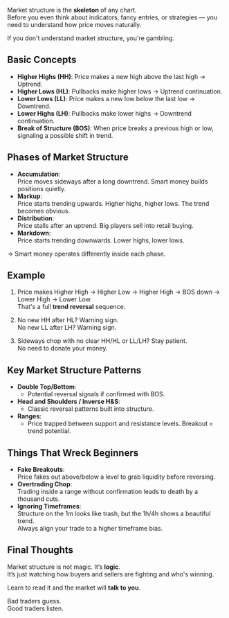 Market structure is the **skeleton** of any chart.  
Before you even think about indicators, fancy entries, or strategies — you need to understand how price moves naturally.

If you don't understand market structure, you're gambling.

## Basic Concepts

- **Higher Highs (HH)**: Price makes a new high above the last high → Uptrend.
- **Higher Lows (HL)**: Pullbacks make higher lows → Uptrend continuation.
- **Lower Lows (LL)**: Price makes a new low below the last low → Downtrend.
- **Lower Highs (LH)**: Pullbacks make lower highs → Downtrend continuation.
- **Break of Structure (BOS)**: When price breaks a previous high or low, signaling a possible shift in trend.

## Phases of Market Structure

- **Accumulation**:  
  Price moves sideways after a long downtrend. Smart money builds positions quietly.
- **Markup**:  
  Price starts trending upwards. Higher highs, higher lows. The trend becomes obvious.
- **Distribution**:  
  Price stalls after an uptrend. Big players sell into retail buying.
- **Markdown**:  
  Price starts trending downwards. Lower highs, lower lows.

→ Smart money operates differently inside each phase.

## Example

1. Price makes Higher High → Higher Low → Higher High → BOS down → Lower High → Lower Low.  
   That's a full **trend reversal** sequence.

2. No new HH after HL? Warning sign.  
   No new LL after LH? Warning sign.

3. Sideways chop with no clear HH/HL or LL/LH? Stay patient.  
   No need to donate your money.

## Key Market Structure Patterns

- **Double Top/Bottom**:  
  - Potential reversal signals if confirmed with BOS.
- **Head and Shoulders / Inverse H&S**:  
  - Classic reversal patterns built into structure.
- **Ranges**:  
  - Price trapped between support and resistance levels. Breakout = trend potential.

## Things That Wreck Beginners

- **Fake Breakouts**:  
  Price fakes out above/below a level to grab liquidity before reversing.
- **Overtrading Chop**:  
  Trading inside a range without confirmation leads to death by a thousand cuts.
- **Ignoring Timeframes**:  
  Structure on the 1m looks like trash, but the 1h/4h shows a beautiful trend.  
  Always align your trade to a higher timeframe bias.

## Final Thoughts

Market structure is not magic. It’s **logic**.  
It’s just watching how buyers and sellers are fighting and who's winning.

Learn to read it and the market will **talk to you**.

Bad traders guess.  
Good traders listen.
